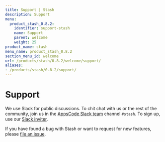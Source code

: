 ```yaml
---
title: Support | Stash
description: Support
menu:
  product_stash_0.8.2:
    identifier: support-stash
    name: Support
    parent: welcome
    weight: 25
product_name: stash
menu_name: product_stash_0.8.2
section_menu_id: welcome
url: /products/stash/0.8.2/welcome/support/
aliases:
- /products/stash/0.8.2/support/
---
```


# Support

We use Slack for public discussions. To chit chat with us or the rest of the community, join us in the [AppsCode Slack team](https://appscode.slack.com/messages/C8NCX6N23/details/) channel `#stash`. To sign up, use our [Slack inviter](https://slack.appscode.com/).

If you have found a bug with Stash or want to request for new features, please [file an issue](https://github.com/appscode/stash/issues/new).
